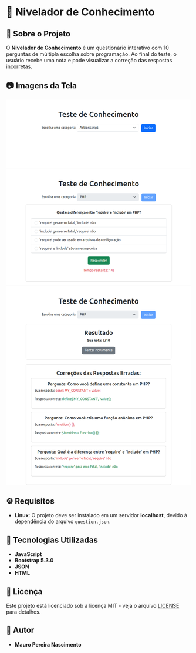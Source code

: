 # 📝 Nivelador de Conhecimento

## 📌 Sobre o Projeto
O **Nivelador de Conhecimento** é um questionário interativo com 10 perguntas de múltipla escolha sobre programação. Ao final do teste, o usuário recebe uma nota e pode visualizar a correção das respostas incorretas.

## 📷 Imagens da Tela
![início](src/screenshot/inicio.png)
![início](src/screenshot/pergunta.png)
![início](src/screenshot/resultado.png)

## ⚙️ Requisitos
- **Linux**: O projeto deve ser instalado em um servidor **localhost**, devido à dependência do arquivo `question.json`.

## 🚀 Tecnologias Utilizadas
- **JavaScript**
- **Bootstrap 5.3.0**
- **JSON**
- **HTML**

## 📄 Licença
Este projeto está licenciado sob a licença MIT - veja o arquivo [LICENSE](LICENSE) para detalhes.

## 👤 Autor
- **Mauro Pereira Nascimento**
